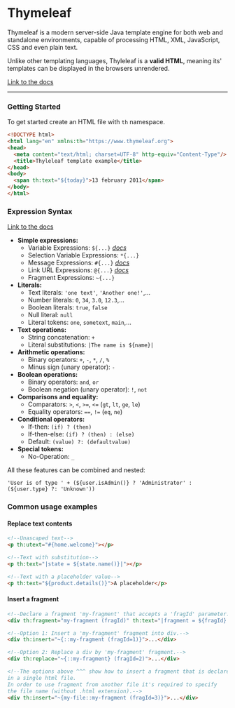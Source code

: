 # Thymeleaf

Thymeleaf is a modern server-side Java template engine for both web and standalone environments,
capable of processing HTML, XML, JavaScript, CSS and even plain text.

Unlike other templating languages, Thyleleaf is a **valid HTML**, meaning its' templates
can be displayed in the browsers unrendered.

[Link to the docs](https://www.thymeleaf.org/documentation.html)

---

### Getting Started

To get started create an HTML file with `th` namespace.


```html
<!DOCTYPE html>
<html lang="en" xmlns:th="https://www.thymeleaf.org">
<head>
  <meta content="text/html; charset=UTF-8" http-equiv="Content-Type"/>
  <title>Thyleleaf template example</title>
</head>
<body>
  <span th:text="${today}">13 february 2011</span>
</body>
</html>
```

### Expression Syntax

[Link to the docs](https://www.thymeleaf.org/doc/tutorials/3.1/usingthymeleaf.html#standard-expression-syntax)

* **Simple expressions:**
  * Variable Expressions: `${...}` [*docs*](https://www.thymeleaf.org/doc/tutorials/3.1/usingthymeleaf.html#variables)
  * Selection Variable Expressions: `*{...}`
  * Message Expressions: `#{...}` [*docs*](https://www.thymeleaf.org/doc/tutorials/3.1/usingthymeleaf.html#messages)
  * Link URL Expressions: `@{...}` [*docs*](https://www.thymeleaf.org/doc/tutorials/3.1/usingthymeleaf.html#link-urls)
  * Fragment Expressions: `~{...}`
* **Literals:**
  * Text literals: `'one text'`, `'Another one!'`,…
  * Number literals: `0`, `34`, `3.0`, `12.3`,…
  * Boolean literals: `true`, `false`
  * Null literal: `null`
  * Literal tokens: `one`, `sometext`, `main`,…
* **Text operations:**
  * String concatenation: `+`
  * Literal substitutions: `|The name is ${name}|`
* **Arithmetic operations:**
  * Binary operators: `+`, `-`, `*`, `/`, `%`
  * Minus sign (unary operator): `-`
* **Boolean operations:**
  * Binary operators: `and`, `or`
  * Boolean negation (unary operator): `!`, `not`
* **Comparisons and equality:**
  * Comparators: `>`, `<`, `>=`, `<=` (`gt`, `lt`, `ge`, `le`)
  * Equality operators: `==`, `!=` (`eq`, `ne`)
* **Conditional operators:**
  * If-then: `(if) ? (then)`
  * If-then-else: `(if) ? (then) : (else)`
  * Default: `(value) ?: (defaultvalue)`
* **Special tokens:**
  * No-Operation: `_`

All these features can be combined and nested:

```
'User is of type ' + (${user.isAdmin()} ? 'Administrator' : (${user.type} ?: 'Unknown'))
```

### Common usage examples

#### Replace text contents

```html
<!--Unascaped text-->
<p th:utext="#{home.welcome}"></p>

<!--Text with substitution-->
<p th:text="|state = ${state.name()}|"></p>

<!--Text with a placeholder value-->
<p th:text="${product.details()}">A placeholder</p>
```

#### Insert a fragment

```html
<!--Declare a fragment 'my-fragment' that accepts a 'fragId' parameter.-->
<div th:fragment="my-fragment (fragId)" th:text="|fragment = ${fragId}|"></div>

<!--Option 1: Insert a 'my-fragment' fragment into div.-->
<div th:insert="~{::my-fragment (fragId=1)}">...</div>

<!--Option 2: Replace a div by 'my-fragment' fragment.-->
<div th:replace="~{::my-fragment} (fragId=2)">...</div>

<!--The options above ^^^ show how to insert a fragment that is declared
in a single html file.
In order to use fragment from another file it's required to specify
the file name (without .html extension).-->
<div th:insert="~{my-file::my-fragment (fragId=3)}">...</div>
```
